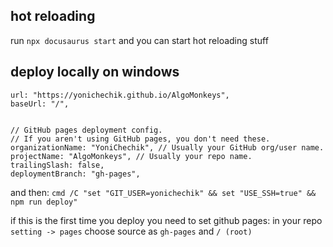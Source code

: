## hot reloading

run `npx docusaurus start` and you can start hot reloading stuff

## deploy locally on windows

    url: "https://yonichechik.github.io/AlgoMonkeys",
    baseUrl: "/",


    // GitHub pages deployment config.
    // If you aren't using GitHub pages, you don't need these.
    organizationName: "YoniChechik", // Usually your GitHub org/user name.
    projectName: "AlgoMonkeys", // Usually your repo name.
    trailingSlash: false,
    deploymentBranch: "gh-pages",

and then:
`cmd /C "set "GIT_USER=yonichechik" && set "USE_SSH=true" && npm run deploy"`

if this is the first time you deploy you need to set github pages:
in your repo `setting -> pages` choose source as `gh-pages` and `/ (root)`
